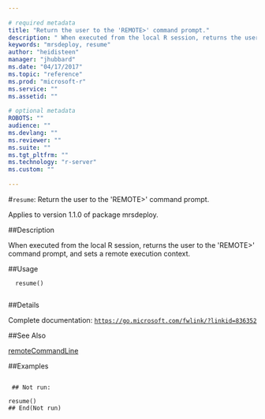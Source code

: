 ```yaml
--- 
 
# required metadata 
title: "Return the user to the 'REMOTE>' command prompt." 
description: " When executed from the local R session, returns the user to the 'REMOTE>' command prompt, and sets a remote execution context. " 
keywords: "mrsdeploy, resume" 
author: "heidisteen" 
manager: "jhubbard" 
ms.date: "04/17/2017" 
ms.topic: "reference" 
ms.prod: "microsoft-r" 
ms.service: "" 
ms.assetid: "" 
 
# optional metadata 
ROBOTS: "" 
audience: "" 
ms.devlang: "" 
ms.reviewer: "" 
ms.suite: "" 
ms.tgt_pltfrm: "" 
ms.technology: "r-server" 
ms.custom: "" 
 
--- 
```

 
 
 
 
 #`resume`: Return the user to the 'REMOTE>' command prompt.

 Applies to version 1.1.0 of package mrsdeploy.
 
 ##Description
 
When executed from the local R session, returns the user to the 'REMOTE>' command
prompt, and sets a remote execution context.
 
 
 ##Usage

```   
  resume()
 
```
 
 ##Details
 
Complete documentation: [`https://go.microsoft.com/fwlink/?linkid=836352`](https://go.microsoft.com/fwlink/?linkid=836352)

 
 
 ##See Also
 
[remoteCommandLine](remotecommandline.md)
   
 ##Examples

 ```
   
  ## Not run:
 
resume()
 ## End(Not run) 
  
 
```
 
 
